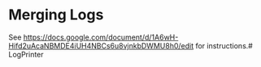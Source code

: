 Merging Logs
============

See https://docs.google.com/document/d/1A6wH-Hifd2uAcaNBMDE4iUH4NBCs6u8vjnkbDWMU8h0/edit for instructions.# LogPrinter
